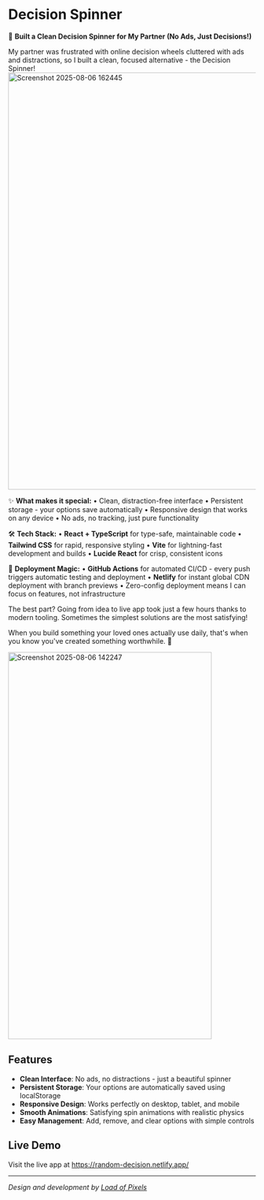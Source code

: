 # Decision Spinner

🎯 **Built a Clean Decision Spinner for My Partner (No Ads, Just Decisions!)**

My partner was frustrated with online decision wheels cluttered with ads and distractions, so I built a clean, focused alternative - the Decision Spinner! 
<img width="1894" height="847" alt="Screenshot 2025-08-06 162445" src="https://github.com/user-attachments/assets/8aa564b9-1f76-4b74-b2c4-af1ee2262f50" />



✨ **What makes it special:**
• Clean, distraction-free interface
• Persistent storage - your options save automatically
• Responsive design that works on any device
• No ads, no tracking, just pure functionality

🛠️ **Tech Stack:**
• **React + TypeScript** for type-safe, maintainable code
• **Tailwind CSS** for rapid, responsive styling
• **Vite** for lightning-fast development and builds
• **Lucide React** for crisp, consistent icons

🚀 **Deployment Magic:**
• **GitHub Actions** for automated CI/CD - every push triggers automatic testing and deployment
• **Netlify** for instant global CDN deployment with branch previews
• Zero-config deployment means I can focus on features, not infrastructure

The best part? Going from idea to live app took just a few hours thanks to modern tooling. Sometimes the simplest solutions are the most satisfying! 

When you build something your loved ones actually use daily, that's when you know you've created something worthwhile. 💙

<img width="414" height="786" alt="Screenshot 2025-08-06 142247" src="https://github.com/user-attachments/assets/2d238915-c585-4518-ac43-5bb7c867bb5b" />


## Features

- **Clean Interface**: No ads, no distractions - just a beautiful spinner
- **Persistent Storage**: Your options are automatically saved using localStorage
- **Responsive Design**: Works perfectly on desktop, tablet, and mobile
- **Smooth Animations**: Satisfying spin animations with realistic physics
- **Easy Management**: Add, remove, and clear options with simple controls

## Live Demo

Visit the live app at https://random-decision.netlify.app/

---

*Design and development by [Load of Pixels](https://www.loadofpixels.com)*
